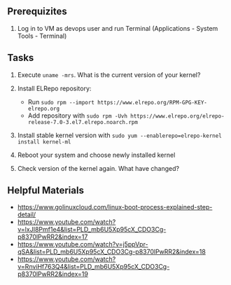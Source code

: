 ## Prerequizites

1. Log in to VM as devops user and run Terminal (Applications - System Tools - Terminal)

## Tasks

1. Execute `uname -mrs`. What is the current version of your kernel?

2. Install ELRepo repository:
    * Run `sudo rpm --import https://www.elrepo.org/RPM-GPG-KEY-elrepo.org`
    * Add repository with `sudo rpm -Uvh https://www.elrepo.org/elrepo-release-7.0-3.el7.elrepo.noarch.rpm`

3. Install stable kernel version with `sudo yum --enablerepo=elrepo-kernel install kernel-ml`

4. Reboot your system and choose newly installed kernel

5. Check version of the kernel again. What have changed?


## Helpful Materials
- https://www.golinuxcloud.com/linux-boot-process-explained-step-detail/
- https://www.youtube.com/watch?v=lxJI8Pmf1e4&list=PLD_mb6U5Xp95cX_CDO3Cg-p8370lPwRR2&index=17
- https://www.youtube.com/watch?v=j5ppVpr-qSA&list=PLD_mb6U5Xp95cX_CDO3Cg-p8370lPwRR2&index=18
- https://www.youtube.com/watch?v=RnviHf763Q4&list=PLD_mb6U5Xp95cX_CDO3Cg-p8370lPwRR2&index=19
